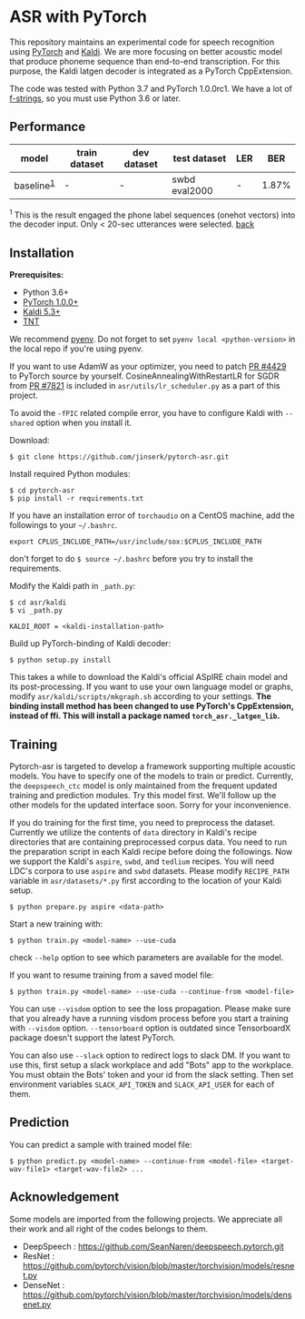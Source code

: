 # ASR with PyTorch

This repository maintains an experimental code for speech recognition using [PyTorch](https://github.com/pytorch/pytorch) and [Kaldi](https://github.com/kaldi-asr/kaldi).
We are more focusing on better acoustic model that produce phoneme sequence than end-to-end transcription.
For this purpose, the Kaldi latgen decoder is integrated as a PyTorch CppExtension.

The code was tested with Python 3.7 and PyTorch 1.0.0rc1. We have a lot of [f-strings](https://www.python.org/dev/peps/pep-0498/), so you must use Python 3.6 or later.

## Performance

| model | train dataset | dev dataset | test dataset | LER | BER |
|-------|---------------|-------------|--------------|-----|-----|
| baseline<sup id="a1">[1](#f1)</sup> | - | - | swbd eval2000 | - | 1.87% |

<sup id="f1">1</sup> This is the result engaged the phone label sequences (onehot vectors) into the decoder input.
Only < 20-sec utterances were selected. [back](#a1)

## Installation

**Prerequisites:**
* Python 3.6+
* [PyTorch 1.0.0+](https://github.com/pytorch/pytorch/pytorch.git)
* [Kaldi 5.3+](https://github.com/kaldi-asr/kaldi.git)
* [TNT](https://github.com/pytorch/tnt.git)

We recommend [pyenv](https://github.com/pyenv/pyenv).
Do not forget to set `pyenv local <python-version>` in the local repo if you're using pyenv.

If you want to use AdamW as your optimizer, you need to patch [PR #4429](https://github.com/pytorch/pytorch/pull/4429) to PyTorch source by yourself.
CosineAnnealingWithRestartLR for SGDR from [PR #7821](https://github.com/pytorch/pytorch/pull/7821) is included in `asr/utils/lr_scheduler.py` as a part of this project.

To avoid the `-fPIC` related compile error, you have to configure Kaldi with `--shared` option when you install it.

Download:
```
$ git clone https://github.com/jinserk/pytorch-asr.git
```

Install required Python modules:
```
$ cd pytorch-asr
$ pip install -r requirements.txt
```

If you have an installation error of `torchaudio` on a CentOS machine, add the followings to your `~/.bashrc`.
```
export CPLUS_INCLUDE_PATH=/usr/include/sox:$CPLUS_INCLUDE_PATH
```
don't forget to do `$ source ~/.bashrc` before you try to install the requirements.

Modify the Kaldi path in `_path.py`:
```
$ cd asr/kaldi
$ vi _path.py

KALDI_ROOT = <kaldi-installation-path>
```

Build up PyTorch-binding of Kaldi decoder:
```
$ python setup.py install
```
This takes a while to download the Kaldi's official ASpIRE chain model and its post-processing.
If you want to use your own language model or graphs, modify `asr/kaldi/scripts/mkgraph.sh` according to your settings.
**The binding install method has been changed to use PyTorch's CppExtension, instead of ffi.
This will install a package named `torch_asr._latgen_lib`.**


## Training

Pytorch-asr is targeted to develop a framework supporting multiple acoustic models. You have to specify one of the models to train or predict.
Currently, the `deepspeech_ctc` model is only maintained from the frequent updated training and prediction modules. Try this model first.
We'll follow up the other models for the updated interface soon. Sorry for your inconvenience.

If you do training for the first time, you need to preprocess the dataset.
Currently we utilize the contents of `data` directory in Kaldi's recipe directories that are containing preprocessed corpus data.
You need to run the preparation script in each Kaldi recipe before doing the followings.
Now we support the Kaldi's `aspire`, `swbd`, and `tedlium` recipes. You will need LDC's corpora to use `aspire` and `swbd` datasets.
Please modify `RECIPE_PATH` variable in `asr/datasets/*.py` first according to the location of your Kaldi setup.
```
$ python prepare.py aspire <data-path>
```

Start a new training with:
```
$ python train.py <model-name> --use-cuda
```
check `--help` option to see which parameters are available for the model.

If you want to resume training from a saved model file:
```
$ python train.py <model-name> --use-cuda --continue-from <model-file>
```

You can use `--visdom` option to see the loss propagation.
Please make sure that you already have a running visdom process before you start a training with `--visdom` option.
`--tensorboard` option is outdated since TensorboardX package doesn't support the latest PyTorch.

You can also use `--slack` option to redirect logs to slack DM.
If you want to use this, first setup a slack workplace and add "Bots" app to the workplace.
You must obtain the Bots' token and your id from the slack setting.
Then set environment variables `SLACK_API_TOKEN` and `SLACK_API_USER` for each of them.


## Prediction

You can predict a sample with trained model file:
```
$ python predict.py <model-name> --continue-from <model-file> <target-wav-file1> <target-wav-file2> ...
```

## Acknowledgement

Some models are imported from the following projects. We appreciate all their work and all right of the codes belongs to them.

* DeepSpeech : https://github.com/SeanNaren/deepspeech.pytorch.git
* ResNet : https://github.com/pytorch/vision/blob/master/torchvision/models/resnet.py
* DenseNet : https://github.com/pytorch/vision/blob/master/torchvision/models/densenet.py

